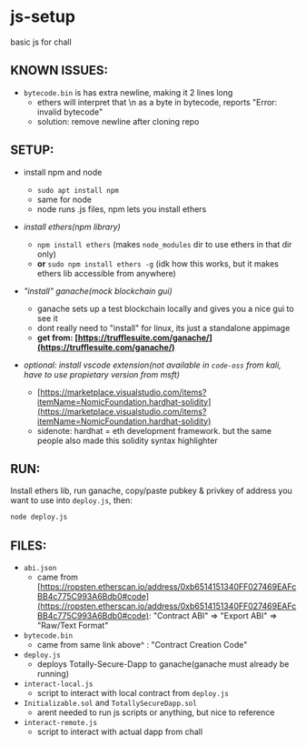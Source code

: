 # js-setup
basic js for chall


## KNOWN ISSUES:
- `bytecode.bin` is has extra newline, making it 2 lines long
    - ethers will interpret that \n as a byte in bytecode, reports "Error: invalid bytecode"
    - solution: remove newline after cloning repo

## SETUP:
- install npm and node
  - `sudo apt install npm`
  - same for node
  - node runs .js files, npm lets you install ethers

- _install ethers(npm library)_
  - `npm install ethers` (makes `node_modules` dir to use ethers in that dir only)
  - __or__ `sudo npm install ethers -g` (idk how this works, but it makes ethers lib accessible from anywhere)

- _"install" ganache(mock blockchain gui)_
  - ganache sets up a test blockchain locally and gives you a nice gui to see it
  - dont really need to "install" for linux, its just a standalone appimage
  - __get from: [https://trufflesuite.com/ganache/](https://trufflesuite.com/ganache/)__
  
- _optional: install vscode extension(not available in `code-oss` from kali, have to use propietary version from msft)_
  - [https://marketplace.visualstudio.com/items?itemName=NomicFoundation.hardhat-solidity](https://marketplace.visualstudio.com/items?itemName=NomicFoundation.hardhat-solidity)
  - sidenote: hardhat = eth development framework. but the same people also made this solidity syntax highlighter

## RUN:
Install ethers lib, run ganache, copy/paste pubkey & privkey of address you want to use into `deploy.js`, then:
```sh
node deploy.js
```

## FILES:
- `abi.json`
    - came from [https://ropsten.etherscan.io/address/0xb6514151340FF027469EAFcBB4c775C993A6Bdb0#code](https://ropsten.etherscan.io/address/0xb6514151340FF027469EAFcBB4c775C993A6Bdb0#code): "Contract ABI" => "Export ABI" => "Raw/Text Format"
- `bytecode.bin`
    - came from same link above^ : "Contract Creation Code"
-  `deploy.js`
    - deploys Totally-Secure-Dapp to ganache(ganache must already be running)
- `interact-local.js`
    - script to interact with local contract from `deploy.js`
- `Initializable.sol` and `TotallySecureDapp.sol`
    - arent needed to run js scripts or anything, but nice to reference
- `interact-remote.js`
    - script to interact with actual dapp from chall
